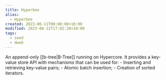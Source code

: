 ```yaml
---
title: Hyperbee
alias:
  - Hyperbee
created: 2023-06-11T00:00:00+10:00
modified: 2023-08-12T17:02:20+10:00
tags:
  - seed
  - dweb
---
```


An append-only [[b-tree|B-Tree]] running on Hypercore. It provides a key-value store API with mechanisms that can be used for:
	- Inserting and retrieving key-value pairs;
	- Atomic batch insertion;
	- Creation of sorted iterators.